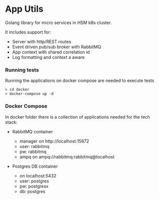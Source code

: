 # App Utils

Golang library for micro services in HSM k8s cluster.

It includes support for:

- Server with http/REST routes
- Event driven pub/sub broker with RabbitMQ
- App context with shared correlation id
- Log formatting and context a aware

### Running tests

Running the applications on docker compose are needed to execute tests

```
> cd docker
> docker-compose up -d

```
### Docker Compose

In docker folder there is a collection of applications needed
for the tech stack:

- RabbitMQ container
    - manager on http://localhost:15672
    - user: rabbitmq
    - pw: rabbitmq
    - ampq on ampq://rabbitmq:rabbitmq@localhost

- Postgres DB container
    - on localhost:5432
    - user: postgres
    - pw: postgresx
    - db: postgres
